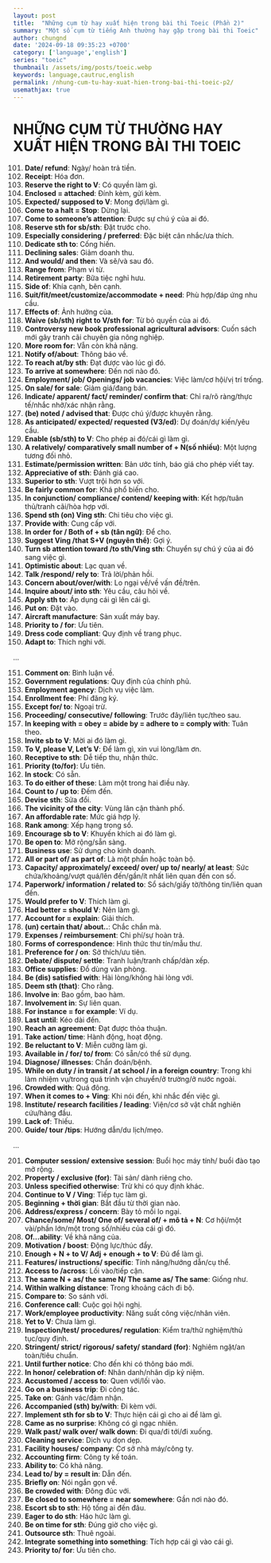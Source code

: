 ```yaml
---
layout: post
title:  "Những cụm từ hay xuất hiện trong bài thi Toeic (Phần 2)"
summary: "Một số cụm từ tiếng Anh thường hay gặp trong bài thi Toeic"
author: chungnd
date: '2024-09-18 09:35:23 +0700'
category: ['language','english']
series: "toeic"
thumbnail: /assets/img/posts/toeic.webp
keywords: language,cautruc,english
permalink: /nhung-cum-tu-hay-xuat-hien-trong-bai-thi-toeic-p2/
usemathjax: true
---
```

# NHỮNG CỤM TỪ THƯỜNG HAY XUẤT HIỆN TRONG BÀI THI TOEIC

101. **Date/ refund**: Ngày/ hoàn trả tiền.
102. **Receipt**: Hóa đơn.
103. **Reserve the right to V**: Có quyền làm gì.
104. **Enclosed = attached**: Đính kèm, gửi kèm.
105. **Expected/ supposed to V**: Mong đợi/làm gì.
106. **Come to a halt = Stop**: Dừng lại.
107. **Come to someone’s attention**: Được sự chú ý của ai đó.
108. **Reserve sth for sb/sth**: Đặt trước cho.
109. **Especially considering / preferred**: Đặc biệt cân nhắc/ưa thích.
110. **Dedicate sth to**: Cống hiến.
111. **Declining sales**: Giảm doanh thu.
112. **And would/ and then**: Và sẽ/và sau đó.
113. **Range from**: Phạm vi từ.
114. **Retirement party**: Bữa tiệc nghỉ hưu.
115. **Side of**: Khía cạnh, bên cạnh.
116. **Suit/fit/meet/customize/accommodate + need**: Phù hợp/đáp ứng nhu cầu.
117. **Effects of**: Ảnh hưởng của.
118. **Waive (sb/sth) right to V/sth for**: Từ bỏ quyền của ai đó.
119. **Controversy new book professional agricultural advisors**: Cuốn sách mới gây tranh cãi chuyên gia nông nghiệp.
120. **More room for**: Vẫn còn khả năng.
121. **Notify of/about**: Thông báo về.
122. **To reach at/by sth**: Đạt được vào lúc gì đó.
123. **To arrive at somewhere**: Đến nơi nào đó.
124. **Employment/ job/ Openings/ job vacancies**: Việc làm/cơ hội/vị trí trống.
125. **On sale/ for sale**: Giảm giá/đang bán.
126. **Indicate/ apparent/ fact/ reminder/ confirm that**: Chỉ ra/rõ ràng/thực tế/nhắc nhở/xác nhận rằng.
127. **(be) noted / advised that**: Được chú ý/được khuyên rằng.
128. **As anticipated/ expected/ requested (V3/ed)**: Dự đoán/dự kiến/yêu cầu.
129. **Enable (sb/sth) to V**: Cho phép ai đó/cái gì làm gì.
130. **A relatively/ comparatively small number of + N(số nhiều)**: Một lượng tương đối nhỏ.
131. **Estimate/permission written**: Bản ước tính, báo giá cho phép viết tay.
132. **Appreciative of sth**: Đánh giá cao.
133. **Superior to sth**: Vượt trội hơn so với.
134. **Be fairly common for**: Khá phổ biến cho.
135. **In conjunction/ compliance/ contend/ keeping with**: Kết hợp/tuân thủ/tranh cãi/hòa hợp với.
136. **Spend sth (on) Ving sth**: Chi tiêu cho việc gì.
137. **Provide with**: Cung cấp với.
138. **In order for / Both of + sb (tân ngữ)**: Để cho.
139. **Suggest Ving /that S+V (nguyên thể)**: Gợi ý.
140. **Turn sb attention toward /to sth/Ving sth**: Chuyển sự chú ý của ai đó sang việc gì.
141. **Optimistic about**: Lạc quan về.
142. **Talk /respond/ rely to**: Trả lời/phản hồi.
143. **Concern about/over/with**: Lo ngại về/về vấn đề/trên.
144. **Inquire about/ into sth**: Yêu cầu, câu hỏi về.
145. **Apply sth to**: Áp dụng cái gì lên cái gì.
146. **Put on**: Đặt vào.
147. **Aircraft manufacture**: Sản xuất máy bay.
148. **Priority to / for**: Ưu tiên.
149. **Dress code compliant**: Quy định về trang phục.
150. **Adapt to**: Thích nghi với.

...

151. **Comment on**: Bình luận về.
152. **Government regulations**: Quy định của chính phủ.
153. **Employment agency**: Dịch vụ việc làm.
154. **Enrollment fee**: Phí đăng ký.
155. **Except for/ to**: Ngoại trừ.
156. **Proceeding/ consecutive/ following**: Trước đây/liên tục/theo sau.
157. **In keeping with = obey = abide by = adhere to = comply with**: Tuân theo.
158. **Invite sb to V**: Mời ai đó làm gì.
159. **To V, please V, Let’s V**: Để làm gì, xin vui lòng/làm ơn.
160. **Receptive to sth**: Dễ tiếp thu, nhận thức.
161. **Priority (to/for)**: Ưu tiên.
162. **In stock**: Có sẵn.
163. **To do either of these**: Làm một trong hai điều này.
164. **Count to / up to**: Đếm đến.
165. **Devise sth**: Sửa đổi.
166. **The vicinity of the city**: Vùng lân cận thành phố.
167. **An affordable rate**: Mức giá hợp lý.
168. **Rank among**: Xếp hạng trong số.
169. **Encourage sb to V**: Khuyến khích ai đó làm gì.
170. **Be open to**: Mở rộng/sẵn sàng.
171. **Business use**: Sử dụng cho kinh doanh.
172. **All or part of/ as part of**: Là một phần hoặc toàn bộ.
173. **Capacity/ approximately/ exceed/ over/ up to/ nearly/ at least**: Sức chứa/khoảng/vượt quá/lên đến/gần/ít nhất liên quan đến con số.
174. **Paperwork/ information / related to**: Sổ sách/giấy tờ/thông tin/liên quan đến.
175. **Would prefer to V**: Thích làm gì.
176. **Had better = should V**: Nên làm gì.
177. **Account for = explain**: Giải thích.
178. **(un) certain that/ about..**: Chắc chắn mà.
179. **Expenses / reimbursement**: Chi phí/sự hoàn trả.
180. **Forms of correspondence**: Hình thức thư tín/mẫu thư.
181. **Preference for / on**: Sở thích/ưu tiên.
182. **Debate/ dispute/ settle**: Tranh luận/tranh chấp/dàn xếp.
183. **Office supplies**: Đồ dùng văn phòng.
184. **Be (dis) satisfied with**: Hài lòng/không hài lòng với.
185. **Deem sth (that)**: Cho rằng.
186. **Involve in**: Bao gồm, bao hàm.
187. **Involvement in**: Sự liên quan.
188. **For instance = for example**: Ví dụ.
189. **Last until**: Kéo dài đến.
190. **Reach an agreement**: Đạt được thỏa thuận.
191. **Take action/ time**: Hành động, hoạt động.
192. **Be reluctant to V**: Miễn cưỡng làm gì.
193. **Available in / for/ to/ from**: Có sẵn/có thể sử dụng.
194. **Diagnose/ illnesses**: Chẩn đoán/bệnh.
195. **While on duty / in transit / at school / in a foreign country**: Trong khi làm nhiệm vụ/trong quá trình vận chuyển/ở trường/ở nước ngoài.
196. **Crowded with**: Quá đông.
197. **When it comes to + Ving**: Khi nói đến, khi nhắc đến việc gì.
198. **Institute/ research facilities / leading**: Viện/cơ sở vật chất nghiên cứu/hàng đầu.
199. **Lack of**: Thiếu.
200. **Guide/ tour /tips**: Hướng dẫn/du lịch/mẹo.

...

 201. **Computer session/ extensive session**: Buổi học máy tính/ buổi đào tạo mở rộng.
202. **Property / exclusive (for)**: Tài sản/ dành riêng cho.
203. **Unless specified otherwise**: Trừ khi có quy định khác.
204. **Continue to V / Ving**: Tiếp tục làm gì.
205. **Beginning + thời gian**: Bắt đầu từ thời gian nào.
206. **Address/express / concern**: Bày tỏ mối lo ngại.
207. **Chance/some/ Most/ One of/ several of/ + mô tả + N**: Cơ hội/một vài/phần lớn/một trong số/nhiều của cái gì đó.
208. **Of…ability**: Về khả năng của.
209. **Motivation / boost**: Động lực/thúc đẩy.
210. **Enough + N + to V/ Adj + enough + to V**: Đủ để làm gì.
211. **Features/ instructions/ specific**: Tính năng/hướng dẫn/cụ thể.
212. **Access to /across**: Lối vào/tiếp cận.
213. **The same N + as/ the same N/ The same as/ The same**: Giống như.
214. **Within walking distance**: Trong khoảng cách đi bộ.
215. **Compare to**: So sánh với.
216. **Conference call**: Cuộc gọi hội nghị.
217. **Work/employee productivity**: Năng suất công việc/nhân viên.
218. **Yet to V**: Chưa làm gì.
219. **Inspection/test/ procedures/ regulation**: Kiểm tra/thử nghiệm/thủ tục/quy định.
220. **Stringent/ strict/ rigorous/ safety/ standard (for)**: Nghiêm ngặt/an toàn/tiêu chuẩn.
221. **Until further notice**: Cho đến khi có thông báo mới.
222. **In honor/ celebration of**: Nhân danh/nhân dịp kỷ niệm.
223. **Accustomed / access to**: Quen với/lối vào.
224. **Go on a business trip**: Đi công tác.
225. **Take on**: Gánh vác/đảm nhận.
226. **Accompanied (sth) by/with**: Đi kèm với.
227. **Implement sth for sb to V**: Thực hiện cái gì cho ai để làm gì.
228. **Came as no surprise**: Không có gì ngạc nhiên.
229. **Walk past/ walk over/ walk down**: Đi qua/đi tới/đi xuống.
230. **Cleaning service**: Dịch vụ dọn dẹp.
231. **Facility houses/ company**: Cơ sở nhà máy/công ty.
232. **Accounting firm**: Công ty kế toán.
233. **Ability to**: Có khả năng.
234. **Lead to/ by = result in**: Dẫn đến.
235. **Briefly on**: Nói ngắn gọn về.
236. **Be crowded with**: Đông đúc với.
237. **Be closed to somewhere = near somewhere**: Gần nơi nào đó.
238. **Escort sb to sth**: Hộ tống ai đến đâu.
239. **Eager to do sth**: Háo hức làm gì.
240. **Be on time for sth**: Đúng giờ cho việc gì.
241. **Outsource sth**: Thuê ngoài.
242. **Integrate something into something**: Tích hợp cái gì vào cái gì.
243. **Priority to/ for**: Ưu tiên cho.
